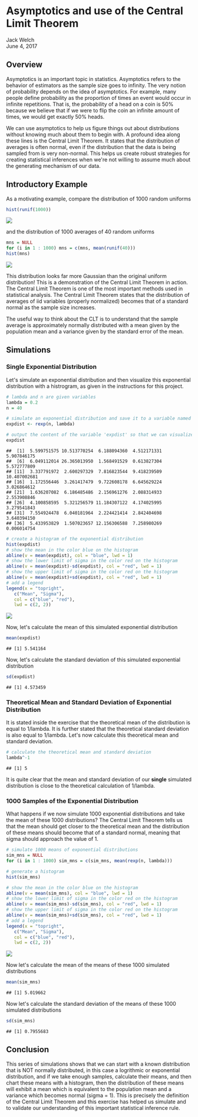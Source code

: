 # Asymptotics and use of the Central Limit Theorem
Jack Welch  
June 4, 2017  

## Overview
Asymptotics is an important topic in statistics. Asymptotics refers to the behavior of estimators as the sample size goes to infinity. The very notion of probability depends on the idea of asymptotics. For example, many people define probability as the proportion of times an event would occur in infinite repetitions. That is, the probability of a head on a coin is 50% because we believe that if we were to flip the coin an infinite amount of times, we would get exactly 50% heads.

We can use asymptotics to help us figure things out about distributions without knowing much about them to begin with. A profound idea along these lines is the Central Limit Theorem. It states that the distribution of averages is often normal, even if the distribution that the data is being sampled from is very non-normal. This helps us create robust strategies for creating statistical inferences when we're not willing to assume much about the generating mechanism of our data.

## Introductory Example

As a motivating example, compare the distribution of 1000 random uniforms


```r
hist(runif(1000))
```

![](simulation_files/figure-html/unnamed-chunk-1-1.png)<!-- -->

and the distribution of 1000 averages of 40 random uniforms


```r
mns = NULL
for (i in 1 : 1000) mns = c(mns, mean(runif(40)))
hist(mns)
```

![](simulation_files/figure-html/unnamed-chunk-2-1.png)<!-- -->

This distribution looks far more Gaussian than the original uniform distribution!  This is a demonstration of the Central Limit Theorem in action.  The Central Limit Theorem is one of the most important methods used in statistical analysis.  The Central Limit Theorem states that the distribution of averages of iid variables (properly normalized) becomes that of a standard normal as the sample size increases.

The useful way to think about the CLT is to understand that the sample average is approximately normally distributed with a mean given by the population mean and a variance given by the standard error of the mean.

## Simulations

### Single Exponential Distribution

Let's simulate an exponential distribution and then visualize this exponential distribution with a histrogram, as given in the instructions for this project.


```r
# lambda and n are given variables
lambda = 0.2
n = 40

# simulate an exponential distribution and save it to a variable named 'expdist'
expdist <- rexp(n, lambda)

# output the content of the variable 'expdist' so that we can visualize the contents
expdist
```

```
##  [1]  5.599751575 10.513770254  6.188094360  4.512171331  5.907846175
##  [6]  6.049112014 26.365013950  1.568491529  0.613827304  5.572777809
## [11]  3.337791972  2.600297329  7.816823544  9.418239509 10.407002681
## [16]  1.172556446  3.261417479  9.722608178  6.645629224  3.026864612
## [21]  1.636207082  6.186485486  2.156961276  2.088314933  2.553908846
## [26]  4.100858595  5.321256579 11.184307122  4.174025995  3.279541843
## [31]  7.554924478  6.040181964  2.224421414  2.842404698  3.640394150
## [36]  5.433953829  1.507023657 12.156306588  7.258980269  0.006014754
```

```r
# create a histogram of the exponential distribution
hist(expdist)
# show the mean in the color blue on the histogram
abline(v = mean(expdist), col = "blue", lwd = 1)
# show the lower limit of sigma in the color red on the histogram
abline(v = mean(expdist)-sd(expdist), col = "red", lwd = 1)
# show the upper limit of sigma in the color red on the histogram
abline(v = mean(expdist)+sd(expdist), col = "red", lwd = 1)
# add a legend
legend(x = "topright", 
   c("Mean", "Sigma"),
   col = c("blue", "red"),
   lwd = c(2, 2))
```

![](simulation_files/figure-html/unnamed-chunk-3-1.png)<!-- -->

Now, let's calculate the mean of this simulated exponential distribution


```r
mean(expdist)
```

```
## [1] 5.541164
```

Now, let's calculate the standard deviation of this simulated exponential distribution


```r
sd(expdist)
```

```
## [1] 4.573459
```

### Theoretical Mean and Standard Deviation of Exponential Distribution

It is stated inside the exercise that the theoretical mean of the distribution is equal to 1/lambda.  It is further stated that the theoretical standard deviation is also equal to 1/lambda. Let's now calculate this theoretical mean and standard deviation.


```r
# calculate the theoretical mean and standard deviation
lambda^-1
```

```
## [1] 5
```

It is quite clear that the mean and standard deviation of our **single** simulated distribution is close to the theoretical calculation of 1/lambda.

### 1000 Samples of the Exponential Distribution

What happens if we now simulate 1000 exponential distributions and take the mean of these 1000 distributions?  The Central Limit Theorem tells us that the mean should get closer to the theoretical mean and the distribution of these means should become that of a standard normal, meaning that sigma should approach the value of 1.


```r
# simulate 1000 means of exponential distributions
sim_mns = NULL
for (i in 1 : 1000) sim_mns = c(sim_mns, mean(rexp(n, lambda)))

# generate a histogram
hist(sim_mns)

# show the mean in the color blue on the histogram
abline(v = mean(sim_mns), col = "blue", lwd = 1)
# show the lower limit of sigma in the color red on the histogram
abline(v = mean(sim_mns)-sd(sim_mns), col = "red", lwd = 1)
# show the upper limit of sigma in the color red on the histogram
abline(v = mean(sim_mns)+sd(sim_mns), col = "red", lwd = 1)
# add a legend
legend(x = "topright", 
   c("Mean", "Sigma"),
   col = c("blue", "red"),
   lwd = c(2, 2))
```

![](simulation_files/figure-html/unnamed-chunk-7-1.png)<!-- -->

Now let's calculate the mean of the means of these 1000 simulated distributions


```r
mean(sim_mns)
```

```
## [1] 5.019662
```

Now let's calculate the standard deviation of the means of these 1000 simulated distributions


```r
sd(sim_mns)
```

```
## [1] 0.7955683
```

## Conclusion

This series of simulations shows that we can start with a known distribution that is NOT normally distributed, in this case a logrithmic or exponential distribution, and if we take enough samples, calculate their means, and then chart these means with a histogram, then the distribution of these means will exhibit a mean which is equivalent to the population mean and a variance which becomes normal (sigma = 1).  This is precisely the definition of the Central Limit Theorem and this exercise has helped us simulate and to validate our understanding of this important statistical inference rule.

